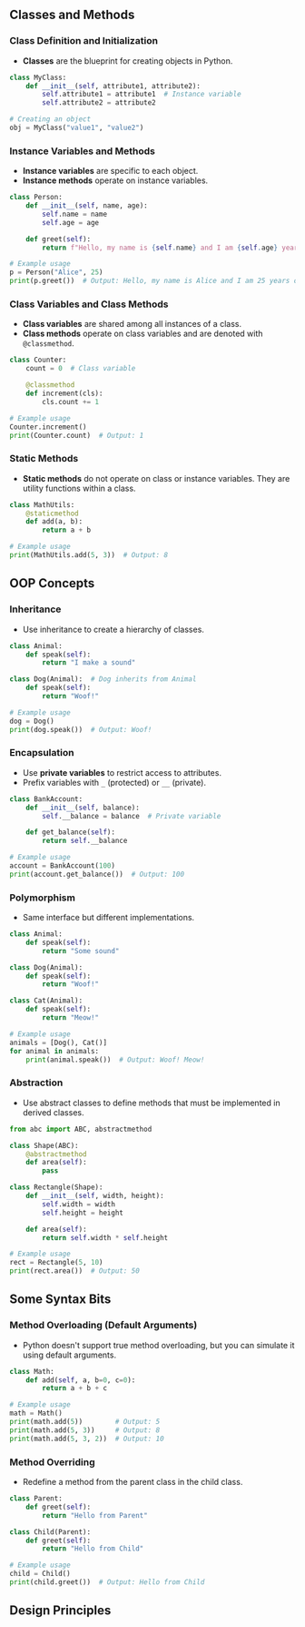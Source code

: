 ## Classes and Methods

### **Class Definition and Initialization**

- **Classes** are the blueprint for creating objects in Python.

```python
class MyClass:
    def __init__(self, attribute1, attribute2):
        self.attribute1 = attribute1  # Instance variable
        self.attribute2 = attribute2

# Creating an object
obj = MyClass("value1", "value2")
```

### **Instance Variables and Methods**

- **Instance variables** are specific to each object.
- **Instance methods** operate on instance variables.

```python
class Person:
    def __init__(self, name, age):
        self.name = name
        self.age = age

    def greet(self):
        return f"Hello, my name is {self.name} and I am {self.age} years old."

# Example usage
p = Person("Alice", 25)
print(p.greet())  # Output: Hello, my name is Alice and I am 25 years old.
```

### **Class Variables and Class Methods**

- **Class variables** are shared among all instances of a class.
- **Class methods** operate on class variables and are denoted with `@classmethod`.

```python
class Counter:
    count = 0  # Class variable

    @classmethod
    def increment(cls):
        cls.count += 1

# Example usage
Counter.increment()
print(Counter.count)  # Output: 1
```

### **Static Methods**

- **Static methods** do not operate on class or instance variables. They are utility functions within a class.

```python
class MathUtils:
    @staticmethod
    def add(a, b):
        return a + b

# Example usage
print(MathUtils.add(5, 3))  # Output: 8
```

## OOP Concepts

### **Inheritance**

- Use inheritance to create a hierarchy of classes.

```python
class Animal:
    def speak(self):
        return "I make a sound"

class Dog(Animal):  # Dog inherits from Animal
    def speak(self):
        return "Woof!"

# Example usage
dog = Dog()
print(dog.speak())  # Output: Woof!
```

### **Encapsulation**

- Use **private variables** to restrict access to attributes.
- Prefix variables with `_` (protected) or `__` (private).

```python
class BankAccount:
    def __init__(self, balance):
        self.__balance = balance  # Private variable

    def get_balance(self):
        return self.__balance

# Example usage
account = BankAccount(100)
print(account.get_balance())  # Output: 100
```

### **Polymorphism**

- Same interface but different implementations.

```python
class Animal:
    def speak(self):
        return "Some sound"

class Dog(Animal):
    def speak(self):
        return "Woof!"

class Cat(Animal):
    def speak(self):
        return "Meow!"

# Example usage
animals = [Dog(), Cat()]
for animal in animals:
    print(animal.speak())  # Output: Woof! Meow!
```

### **Abstraction**

- Use abstract classes to define methods that must be implemented in derived classes.

```python
from abc import ABC, abstractmethod

class Shape(ABC):
    @abstractmethod
    def area(self):
        pass

class Rectangle(Shape):
    def __init__(self, width, height):
        self.width = width
        self.height = height

    def area(self):
        return self.width * self.height

# Example usage
rect = Rectangle(5, 10)
print(rect.area())  # Output: 50
```

## Some Syntax Bits

### **Method Overloading (Default Arguments)**

- Python doesn't support true method overloading, but you can simulate it using default arguments.

```python
class Math:
    def add(self, a, b=0, c=0):
        return a + b + c

# Example usage
math = Math()
print(math.add(5))        # Output: 5
print(math.add(5, 3))     # Output: 8
print(math.add(5, 3, 2))  # Output: 10
```

### **Method Overriding**

- Redefine a method from the parent class in the child class.

```python
class Parent:
    def greet(self):
        return "Hello from Parent"

class Child(Parent):
    def greet(self):
        return "Hello from Child"

# Example usage
child = Child()
print(child.greet())  # Output: Hello from Child
```

## Design Principles
